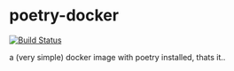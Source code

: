 # poetry-docker

[![Build Status](https://jenkins.sudo.is/buildStatus/icon?job=ben%2Fpoetry-docker%2Fmaster&style=flat-square)](https://jenkins.sudo.is/job/ben/job/poetry-docker/job/master/)


a (very simple) docker image with poetry installed, thats it..
